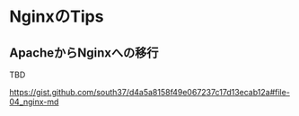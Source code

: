 # NginxのTips

## ApacheからNginxへの移行
TBD

https://gist.github.com/south37/d4a5a8158f49e067237c17d13ecab12a#file-04_nginx-md
